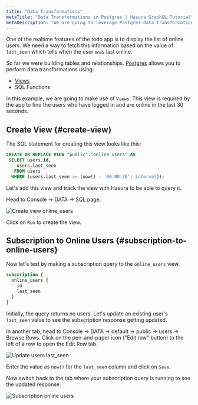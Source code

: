 ```yaml
---
title: "Data Transformations"
metaTitle: "Data Transformations in Postgres | Hasura GraphQL Tutorial"
metaDescription: "We are going to leverage Postgres data transformations using Views and SQL Functions to find online users required for the app"
---
```




One of the realtime features of the todo app is to display the list of online users. We need a way to fetch this information based on the value of `last_seen` which tells when the user was last online.

So far we were building tables and relationships.
[Postgres](https://hasura.io/learn/database/postgresql/what-is-postgresql/) allows you to perform data transformations using:

- [Views](https://hasura.io/learn/database/postgresql/views/)
- SQL Functions

In this example, we are going to make use of `Views`. This view is required by the app to find the users who have logged in and are online in the last 30 seconds.

## Create View {#create-view}

The SQL statement for creating this view looks like this:

```sql
CREATE OR REPLACE VIEW "public"."online_users" AS
 SELECT users.id,
    users.last_seen
   FROM users
  WHERE (users.last_seen >= (now() - '00:00:30'::interval));
```

Let's add this view and track the view with Hasura to be able to query it.

Head to Console -> DATA -> SQL page.

![Create view online_users](https://graphql-engine-cdn.hasura.io/learn-hasura/assets/graphql-hasura/create-view.png)

Click on `Run` to create the view.

## Subscription to Online Users {#subscription-to-online-users}

Now let's test by making a subscription query to the `online_users` view.

```graphql
subscription {
  online_users {
    id
    last_seen
  }
}
```

Initially, the query returns no users. Let's update an existing user's `last_seen` value to see the subscription response getting updated.

In another tab, head to Console -> DATA -> default -> public -> users -> Browse Rows. Click on the pen-and-paper icon ("Edit row" button) to the left of a row to open the Edit Row tab.

![Update users last_seen](https://graphql-engine-cdn.hasura.io/learn-hasura/assets/graphql-hasura/update-users-last-seen.png)

Enter the value as `now()` for the `last_seen` column and click on `Save`.

Now switch back to the tab where your subscription query is running to see the updated response.

![Subscription online users](https://graphql-engine-cdn.hasura.io/learn-hasura/assets/graphql-hasura/online-users-subscription.png)
